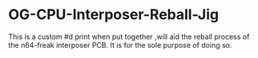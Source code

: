 # OG-CPU-Interposer-Reball-Jig
This is a custom #d print when put together ,will aid the reball process of the n64-freak interposer PCB.
It is for the sole purpose of doing so.
